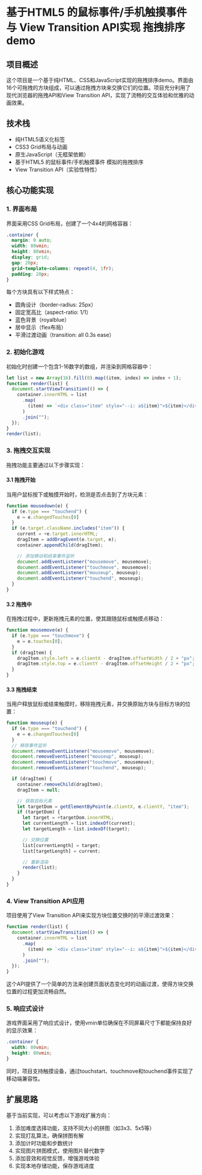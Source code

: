 # 基于HTML5 的鼠标事件/手机触摸事件 与 View Transition API实现 拖拽排序demo

## 项目概述

这个项目是一个基于纯HTML、CSS和JavaScript实现的拖拽排序demo。界面由16个可拖拽的方块组成，可以通过拖拽方块来交换它们的位置。项目充分利用了现代浏览器的拖拽API和View Transition API，实现了流畅的交互体验和优雅的动画效果。

## 技术栈

- 纯HTML5语义化标签
- CSS3 Grid布局与动画
- 原生JavaScript（无框架依赖）
- 基于HTML5 的鼠标事件/手机触摸事件 模拟的拖拽排序
- View Transition API（实验性特性）

## 核心功能实现

### 1. 界面布局

界面采用CSS Grid布局，创建了一个4x4的网格容器：

```css
.container {
  margin: 0 auto;
  width: 80vmin;
  height: 80vmin;
  display: grid;
  gap: 20px;
  grid-template-columns: repeat(4, 1fr);
  padding: 20px;
}
```

每个方块具有以下样式特点：
- 圆角设计（border-radius: 25px）
- 固定宽高比（aspect-ratio: 1/1）
- 蓝色背景（royalblue）
- 居中显示（flex布局）
- 平滑过渡动画（transition: all 0.3s ease）

### 2. 初始化游戏

初始化时创建一个包含1-16数字的数组，并渲染到网格容器中：

```javascript
let list = new Array(16).fill(0).map((item, index) => index + 1);
function render(list) {
  document.startViewTransition(() => {
    container.innerHTML = list
      .map(
        (item) => `<div class="item" style="--i: a${item}">${item}</div>`
      )
      .join("");
  });
}
render(list);
```

### 3. 拖拽交互实现

拖拽功能主要通过以下步骤实现：

#### 3.1 拖拽开始

当用户鼠标按下或触摸开始时，检测是否点击到了方块元素：

```javascript
function mousedown(e) {
  if (e.type === "touchend") {
    e = e.changedTouches[0]
  }
  if (e.target.className.includes("item")) {
    current = +e.target.innerHTML;
    dragItem = addDragEvent(e.target, e);
    container.appendChild(dragItem);

    // 添加移动和结束事件监听
    document.addEventListener("mousemove", mousemove);
    document.addEventListener("touchmove", mousemove);
    document.addEventListener("mouseup", mouseup);
    document.addEventListener("touchend", mouseup);
  }
}
```

#### 3.2 拖拽中

在拖拽过程中，更新拖拽元素的位置，使其跟随鼠标或触摸点移动：

```javascript
function mousemove(e) {
  if (e.type === "touchmove") {
    e = e.touches[0];
  }
  if (dragItem) {
    dragItem.style.left = e.clientX - dragItem.offsetWidth / 2 + "px";
    dragItem.style.top = e.clientY - dragItem.offsetHeight / 2 + "px";
  }
}
```

#### 3.3 拖拽结束

当用户释放鼠标或结束触摸时，移除拖拽元素，并交换原始方块与目标方块的位置：

```javascript
function mouseup(e) {
  if (e.type === "touchend") {
    e = e.changedTouches[0]
  }
  // 移除事件监听
  document.removeEventListener("mousemove", mousemove);
  document.removeEventListener("mouseup", mouseup);
  document.removeEventListener("touchmove", mousemove);
  document.removeEventListener("touchend", mouseup);

  if (dragItem) {
    container.removeChild(dragItem);
    dragItem = null;

    // 获取目标元素
    let targetDom = getElementByPoint(e.clientX, e.clientY, "item");
    if (targetDom) {
      let target = +targetDom.innerHTML;
      let currentLength = list.indexOf(current);
      let targetLength = list.indexOf(target);

      // 交换位置
      list[currentLength] = target;
      list[targetLength] = current;

      // 重新渲染
      render(list);
    }
  }
}
```

### 4. View Transition API应用

项目使用了View Transition API来实现方块位置交换时的平滑过渡效果：

```javascript
function render(list) {
  document.startViewTransition(() => {
    container.innerHTML = list
      .map(
        (item) => `<div class="item" style="--i: a${item}">${item}</div>`
      )
      .join("");
  });
}
```

这个API提供了一个简单的方法来创建页面状态变化时的动画过渡，使得方块交换位置的过程更加流畅自然。

### 5. 响应式设计

游戏界面采用了响应式设计，使用vmin单位确保在不同屏幕尺寸下都能保持良好的显示效果：

```css
.container {
  width: 80vmin;
  height: 80vmin;
}
```

同时，项目支持触摸设备，通过touchstart、touchmove和touchend事件实现了移动端兼容性。


## 扩展思路

基于当前实现，可以考虑以下游戏扩展方向：

1. 添加难度选择功能，支持不同大小的拼图（如3x3、5x5等）
2. 实现打乱算法，确保拼图有解
3. 添加计时功能和步数统计
4. 实现图片拼图模式，使用图片替代数字
5. 添加音效和视觉反馈，增强游戏体验
6. 实现本地存储功能，保存游戏进度

